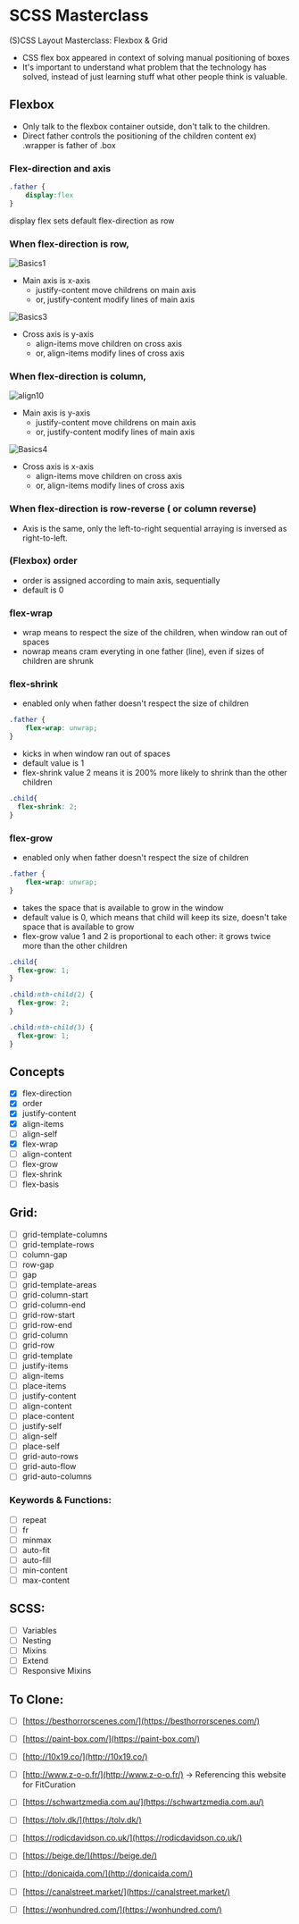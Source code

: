 # SCSS Masterclass

(S)CSS Layout Masterclass: Flexbox & Grid

- CSS flex box appeared in context of solving manual positioning of boxes
- It's important to understand what problem that the technology has solved, instead of just learning stuff what other people think is valuable.

## Flexbox

- Only talk to the flexbox container outside, don't talk to the children. 
- Direct father controls the positioning of the children content
  ex) .wrapper is father of .box

### Flex-direction and axis

```css
.father {
	display:flex 
}
```

display flex sets default flex-direction as row

### **When flex-direction is row,**

![Basics1](https://mdn.mozillademos.org/files/15649/Basics1.png)

- Main axis is x-axis
  - justify-content move childrens on main axis
  - or, justify-content modify lines of main axis

![Basics3](https://mdn.mozillademos.org/files/15616/Basics3.png)

- Cross axis is y-axis
  - align-items move children on cross axis
  - or, align-items modify lines of cross axis

### **When flex-direction is column,**

![align10](https://mdn.mozillademos.org/files/15650/align10.png)

- Main axis is y-axis
  - justify-content move childrens on main axis
  - or, justify-content modify lines of main axis

![Basics4](https://mdn.mozillademos.org/files/15617/Basics4.png)

- Cross axis is x-axis
  - align-items move children on cross axis
  - or, align-items modify lines of cross axis

### When flex-direction is row-reverse ( or column reverse)

- Axis is the same, only the left-to-right sequential arraying is inversed as right-to-left.

### (Flexbox) order

- order is assigned according to main axis, sequentially
- default is 0

### flex-wrap

- wrap means to respect the size of the children, when window ran out of spaces
- nowrap means cram everyting in one father (line), even if sizes of children are shrunk

### flex-shrink

- enabled only when father doesn't respect the size of children

```css
.father {
	flex-wrap: unwrap;
}
```

- kicks in when window ran out of spaces
- default value is 1
- flex-shrink value 2 means it is 200% more likely to shrink than the other children

```css
.child{
  flex-shrink: 2;
}
```

### flex-grow

- enabled only when father doesn't respect the size of children

```css
.father {
	flex-wrap: unwrap;
}
```

- takes the space that is available to grow in the window
- default value is 0, which means that child will keep its size, doesn't take space that is available to grow
- flex-grow value 1 and 2 is proportional to each other: it grows twice more than the other children

```css
.child{
  flex-grow: 1;
}

.child:nth-child(2) {
  flex-grow: 2;
}

.child:nth-child(3) {
  flex-grow: 1;
}
```



## Concepts

- [x] flex-direction
- [x] order
- [x] justify-content
- [x] align-items
- [ ] align-self
- [x] flex-wrap
- [ ] align-content
- [ ] flex-grow
- [ ] flex-shrink
- [ ] flex-basis

## Grid:

- [ ] grid-template-columns
- [ ] grid-template-rows
- [ ] column-gap
- [ ] row-gap
- [ ] gap
- [ ] grid-template-areas
- [ ] grid-column-start
- [ ] grid-column-end
- [ ] grid-row-start
- [ ] grid-row-end
- [ ] grid-column
- [ ] grid-row
- [ ] grid-template
- [ ] justify-items
- [ ] align-items
- [ ] place-items
- [ ] justify-content
- [ ] align-content
- [ ] place-content
- [ ] justify-self
- [ ] align-self
- [ ] place-self
- [ ] grid-auto-rows
- [ ] grid-auto-flow
- [ ] grid-auto-columns

### Keywords & Functions:

- [ ] repeat
- [ ] fr
- [ ] minmax
- [ ] auto-fit
- [ ] auto-fill
- [ ] min-content
- [ ] max-content

## SCSS:

- [ ] Variables
- [ ] Nesting
- [ ] Mixins
- [ ] Extend
- [ ] Responsive Mixins

## To Clone:

- [ ] [https://besthorrorscenes.com/](https://besthorrorscenes.com/)
- [ ] [https://paint-box.com/](https://paint-box.com/)
- [ ] [http://10x19.co/](http://10x19.co/)
- [ ] [http://www.z-o-o.fr/](http://www.z-o-o.fr/) -> Referencing this website for FitCuration
- [ ] [https://schwartzmedia.com.au/](https://schwartzmedia.com.au/)
- [ ] [https://tolv.dk/](https://tolv.dk/)
- [ ] [https://rodicdavidson.co.uk/](https://rodicdavidson.co.uk/)
- [ ] [https://beige.de/](https://beige.de/)
- [ ] [http://donicaida.com/](http://donicaida.com/)
- [ ] [https://canalstreet.market/](https://canalstreet.market/)
- [ ] [https://wonhundred.com/](https://wonhundred.com/)

